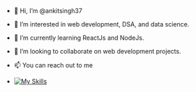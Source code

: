 - 👋 Hi, I’m @ankitsingh37
- 👀 I’m interested in web development, DSA, and data science.
- 🌱 I’m currently learning ReactJs and NodeJs.
- 💞️ I’m looking to collaborate on web development projects.
- 📫 You can reach out to me

- [![My Skills](https://skills.thijs.gg/icons?i=js,html,css,wasm)](https://skills.thijs.gg)


<!---
ankitsingh37/ankitsingh37 is a ✨ special ✨ repository because its `README.md` (this file) appears on your GitHub profile.
You can click the Preview link to take a look at your changes.
--->
